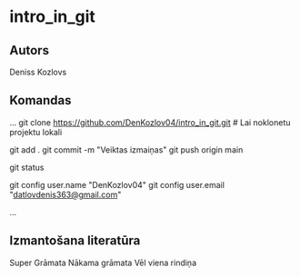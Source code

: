 # intro_in_git
## Autors
Deniss Kozlovs


## Komandas
...
git clone https://github.com/DenKozlov04/intro_in_git.git # Lai noklonetu projektu lokali

git add .
git commit -m "Veiktas izmaiņas"
git push origin main

git status

git config user.name "DenKozlov04" 
git config user.email "datlovdenis363@gmail.com"

...



## Izmantošana literatūra
Super Grāmata
Nākama grāmata
Vēl viena rindiņa
